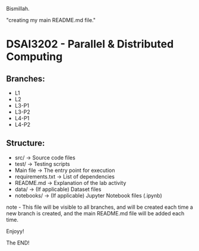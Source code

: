 Bismillah.

"creating my main README.md file."

# DSAI3202 - Parallel & Distributed Computing

## Branches:
- L1
- L2
- L3-P1
- L3-P2
- L4-P1
- L4-P2

## Structure:
- src/ → Source code files
- test/ → Testing scripts
- Main file → The entry point for execution
- requirements.txt → List of dependencies
- README.md → Explanation of the lab activity
- data/ → (If applicable) Dataset files
- notebooks/ → (If applicable) Jupyter Notebook files (.ipynb)

note - This file will be visible to all branches, and will be created each time a new branch is created, and the main README.md file will be added each time.

Enjoyy!

The END!
